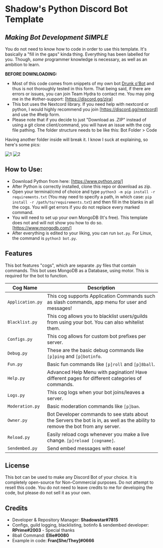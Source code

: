 # Shadow's Python Discord Bot Template
## _Making Bot Development SIMPLE_

You do not need to know how to code in order to use this template.
It's basically a "fill in the gaps" kinda thing. Everything has been labelled for you.
Though, *some* programmer knowledge is necessary, as well as an ambition to learn.

**BEFORE DOWNLOADING:**
- Most of this code comes from snippets of my own bot [Drunk o'Bot](https://www.drunkobot.com/) and thus is not thoroughly tested in this form.
That being said, if there are errors or issues, you can join Team Hydra to contact me. You may ping me in the #other-support: [https://discord.gg/zira]
- This bot uses the Nextcord library. If you need help with nextcord or python, I would highly recommend you join [https://discord.gg/nextcord] and use the #help form.
- Please note that if you decide to just "Download as .ZIP" instead of using a git clone client/command, you will have an issue with the cog file pathing.
The folder structure needs to be like this: Bot Folder > Code

Having another folder inside will break it. I know I suck at explaining, so here's some pics:

![1](https://is-dumb.today/bCye5xVMF.png)
![2](https://is-dumb.today/LBj0wNPSWo.png)

## How to Use:

- Download Python from here: [https://www.python.org/]
- After Python is correctly installed, clone this repo or download as zip.
- Open your terminal/cmd of choice and type `python3 -m pip install -r requirements.txt` (You may need to specify a path, in which case: `pip install -r /path/to/requirements.txt`) and then fill in the blanks in all the cogs. You will get errors if you do not replace every marked command.
- You will need to set up your own MongoDB (It's free). This template does not and will not show you how to do so. [https://www.mongodb.com/]
- After everything is edited to your liking, you can run `bot.py`. For Linux, the command is `python3 bot.py`.

## Features

This bot features "cogs", which are separate .py files that contain commands.
This bot uses MongoDB as a Database, using motor. This is required for the bot to function.

| Cog Name | Description |
| ------ | ------ |
| `Application.py` | This cog supports Application Commands such as slash commands, app menu for user and messages! |
| `Blacklist.py` | This cog allows you to blacklist users/guilds from using your bot. You can also whitelist them. |
| `Configs.py` | This cog allows for custom bot prefixes per server. |
| `Debug.py` | These are the basic debug commands like `[p]ping` and `[p]botinfo`. |
| `Fun.py` | Basic fun commands like `[p]roll` and `[p]8ball`. |
| `Help.py` | Advanced Help Menu with pagination! Have different pages for different categories of commands. |
| `Logs.py` | This cog logs when your bot joins/leaves a server. |
| `Moderation.py` | Basic moderation commands like `[p]ban`. |
| `Owner.py` | Bot Developer commands to see stats about the Servers the bot is in, as well as the ability to remove the bot from any server. |
| `Reload.py` | Easily reload cogs whenever you make a live change. `[p]reload [cogname]`. |
| `Sendembed.py` | Send embed messages with ease! |

## License

This bot can be used to make any Discord Bot of your choice. It is completely open-source for Non-Commercial purposes. Do not attempt to resell this code. You do not need to leave credits to me for developing the code, but please do not sell it as your own.

## Credits

- Developer & Repository Manager: **Shadowstar#7815**
- Configs, guild logging, blacklisting, botinfo & sendembed developer: **RPrime#2003** - Special thanks
- 8ball Command: **Ellie#0080**
- Example in code: **Fran[She/They]#0666**
